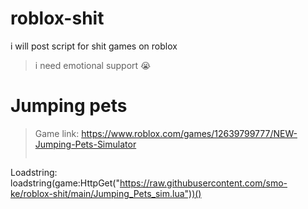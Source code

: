 # roblox-shit
i will post script for shit games on roblox
> i need emotional support :sob:
# Jumping pets
> Game link: https://www.roblox.com/games/12639799777/NEW-Jumping-Pets-Simulator
>```
 Loadstring: loadstring(game:HttpGet("https://raw.githubusercontent.com/smo-ke/roblox-shit/main/Jumping_Pets_sim.lua"))()
 ```
